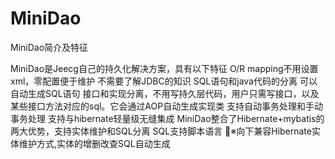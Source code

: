 MiniDao
=======

MiniDao简介及特征

MiniDao是Jeecg自己的持久化解决方案，具有以下特征 
O/R mapping不用设置xml，零配置便于维护 
不需要了解JDBC的知识 
SQL语句和java代码的分离
 可以自动生成SQL语句
接口和实现分离，不用写持久层代码，用户只需写接口，以及某些接口方法对应的sql。它会通过AOP自动生成实现类
支持自动事务处理和手动事务处理
支持与hibernate轻量级无缝集成
MiniDao整合了Hibernate+mybatis的两大优势，支持实体维护和SQL分离
SQL支持脚本语言
※向下兼容Hibernate实体维护方式,实体的增删改查SQL自动生成 
